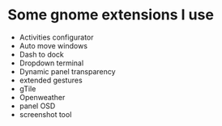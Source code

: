 # Some gnome extensions I use

- Activities configurator
- Auto move windows
- Dash to dock
- Dropdown terminal
- Dynamic panel transparency 
- extended gestures
- gTile
- Openweather
- panel OSD
- screenshot tool
